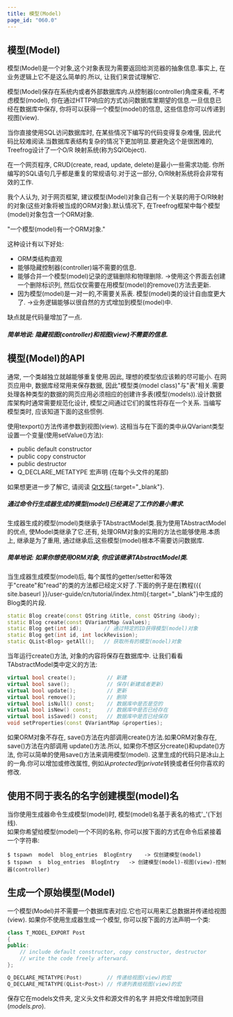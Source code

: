 ```yaml
---
title: 模型(Model)
page_id: "060.0"
---
```


## 模型(Model)
模型(Model)是一个对象,这个对象表现为需要返回给浏览器的抽象信息.事实上, 在业务逻辑上它不是这么简单的.所以, 让我们来尝试理解它.

模型(Model)保存在系统内或者外部数据库内.从控制器(controller)角度来看, 不考虑模型(model), 你在通过HTTP响应的方式访问数据库里期望的信息.一旦信息已经在数据库中保存, 你将可以获得一个模型(model)的信息, 这些信息你可以传递到视图(view).

当你直接使用SQL访问数据库时, 在某些情况下编写的代码变得复杂难懂, 因此代码比较难阅读.当数据库表结构复杂的情况下更加明显.要避免这个是很困难的, Treefrog设计了一个O/R 映射系统(称为SQlObject).

在一个网页程序, CRUD(create, read, update, delete)是最小一些需求功能. 你所编写的SQL语句几乎都是重复的常规语句.对于这一部分, O/R映射系统将会非常有效的工作.

我个人认为, 对于网页框架, 建议模型(Model)对象自己有一个关联的用于O/R映射的对象(这些对象将被当成的ORM对象).默认情况下, 在Treefrog框架中每个模型(model)对象包含一个ORM对象.

  "一个模型(model)有一个ORM对象."

这种设计有以下好处:

 * ORM类结构直观
 * 能够隐藏控制器(controller)端不需要的信息.
 * 能够合并一个模型(model)记录的逻辑删除和物理删除.  ->使用这个界面去创建一个删除标识列, 然后仅仅需要在用模型(model)的remove()方法去更新.
 * 因为模型(model)是一对一的,不需要关系表. 模型(model)类的设计自由度更大了. ->业务逻辑能够以很自然的方式增加到模型(model)中.

缺点就是代码量增加了一点.

##### 简单地说: 隐藏视图(controller)和视图(view)不需要的信息.

## 模型(Model)的API
通常, 一个类越独立就越能够重复使用.因此, 理想的模型依应该赖的尽可能小.
在网页应用中, 数据库经常用来保存数据, 因此"模型类(model class)"与"表"相关.需要处理各种类型的数据的网页应用必须相应的创建许多表(模型(models)).设计数据库架构时通常需要规范化设计, 模型之间通过它们的属性将存在一个关系.
当编写模型类时, 应该知道下面的这些惯例.

使用texport()方法传递参数到视图(view).
这相当与在下面的类中从QVariant类型设置一个变量(使用setValue()方法):

 - public default constructor
 - public copy constructor
 - public destructor
 - Q_DECLARE_METATYPE 宏声明 (在每个头文件的尾部)

如果想更进一步了解它, 请阅读 [Qt文档](http://doc.qt.io/qt-5/qmetatype.html){:target="_blank"}.

##### 通过命令行生成器生成的模型(model)已经满足了工作的最小需求.

生成器生成的模型(model)类继承于TAbstractModel类.我为使用TAbstractModel的优点, 使Model类继承了它.还有, 处理ORM对象的实用的方法也能够使用.本质上, 继承是为了重用, 通过继承后,这些模型(model)根本不需要访问数据库.

##### 简单地说: 如果你想使用ORM对象, 你应该继承TAbstractModel类.

当生成器生成模型(model)后, 每个属性的getter/setter和等效于"create"和"read"的类的方法都已经定义好了.下面的例子是在[教程({{ site.baseurl }}/user-guide/cn/tutorial/index.html){:target="_blank"}中生成的Blog类的片段.

```c++
static Blog create(const QString &title, const QString &body);
static Blog create(const QVariantMap &values);
static Blog get(int id);       // 通过特定的ID获得模型(model)对象
static Blog get(int id, int lockRevision);
static QList<Blog> getAll();   // 获取所有的模型(model)对象
```

当年运行create()方法, 对象的内容将保存在数据库中.
让我们看看TAbstractModel类中定义的方法:

```c++
virtual bool create();          // 新建
virtual bool save();            // 保存(新建或者更新)
virtual bool update();          // 更新
virtual bool remove();          // 删除
virtual bool isNull() const;    // 数据库中是否是空的
virtual bool isNew() const;     // 数据库中是否已经存在
virtual bool isSaved() const;   // 数据库中是否已经保存
void setProperties(const QVariantMap &properties);
```

如果ORM对象不存在, save()方法在内部调用create()方法.如果ORM对象存在, save()方法在内部调用 update()方法.所以, 如果你不想区分create()和update()方法, 你可以简单的使用save()方法来调用模型(model).
这里生成的代码只是冰山上的一角.你可以增加或修改属性, 例如从*protected*到*private*转换或者任何你喜欢的修改.

## 使用不同于表名的名字创建模型(model)名
当你使用生成器命令生成模型(model)时, 模型(model)名基于表名的格式'_'(下划线). <br>
如果你希望给模型(model)一个不同的名称, 你可以按下面的方式在命令后紧接着一个字符串:

```
$ tspawn  model  blog_entries  BlogEntry    -> 仅创建模型(model)
$ tspawn  s  blog_entries  BlogEntry   -> 创建模型(model)-视图(view)-控制器(controller)
```

## 生成一个原始模型(Model)
一个模型(Model)并不需要一个数据库表对应.它也可以用来汇总数据并传递给视图(view).
如果你不使用生成器生成一个模型, 你可以按下面的方法声明一个类:

```c++
class T_MODEL_EXPORT Post
{
public:
    // include default constructor, copy constructor, destructor
    // write the code freely afterward.
};

Q_DECLARE_METATYPE(Post)        // 传递给视图(view)的宏
Q_DECLARE_METATYPE(QList<Post>) // 传递列表给视图(view)的宏
```

保存它在models文件夹, 定义头文件和源文件的名字 并把文件增加到项目(*models.pro*).